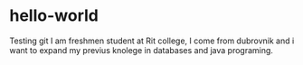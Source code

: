 # hello-world
Testing git
I am freshmen student at Rit college, I come from dubrovnik and i want to expand my previus knolege in databases and java programing.
